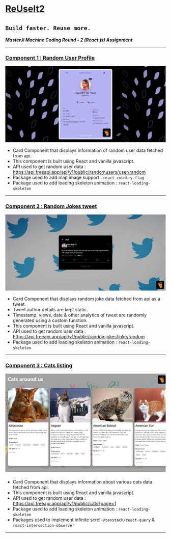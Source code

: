 # [ReUseIt2](https://re-use-it-2.netlify.app/)

## `Build faster. Reuse more.`

**_MasterJi Machine Coding Round - 2 (React.js) Assignment_**

---

### [Component 1 : Random User Profile](https://re-use-it-2.netlify.app/random-user)

<img src="./public/assets/random-user.png"></img>

- Card Component that displays information of random user data fetched from api.
- This component is built using React and vanilla javascript.
- API used to get random user data : https://api.freeapi.app/api/v1/public/randomusers/user/random
- Package used to add map image support : `react-country-flag`
- Package used to add loading skeleton animation : `react-loading-skeleton`

---

### [Component 2 : Random Jokes tweet](https://re-use-it-2.netlify.app/random-jokes)

<img src="./public/assets/random-jokes.png"></img>

- Card Component that displays random joke data fetched from api as a tweet.
- Tweet author details are kept static.
- Timestamp, views, date & other analytics of tweet are randomly generated using a custom function.
- This component is built using React and vanilla javascript.
- API used to get random user data : https://api.freeapi.app/api/v1/public/randomjokes/joke/random
- Package used to add loading skeleton animation : `react-loading-skeleton`

---

### [Component 3 : Cats listing](https://re-use-it-2.netlify.app/cats-listing)

<img src="./public/assets/cats-listing.png"></img>

- Card Component that displays information about various cats data fetched from api.
- This component is built using React and vanilla javascript.
- API used to get random user data : https://api.freeapi.app/api/v1/public/cats?page=1
- Package used to add loading skeleton animation : `react-loading-skeleton`
- Packages used to implement infinite scroll `@tanstack/react-query` & `react-intersection-observer`

---